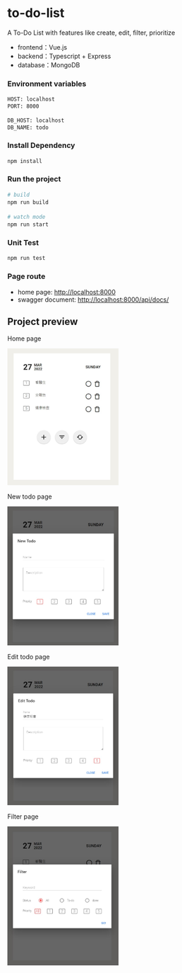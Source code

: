 # to-do-list
A To-Do List with features like create, edit, filter, prioritize
- frontend：Vue.js
- backend：Typescript + Express
- database：MongoDB

### ****Environment variables****
```
HOST: localhost
PORT: 8000

DB_HOST: localhost
DB_NAME: todo
```

### **Install Dependency**

```bash
npm install
```

### Ru**n the project**

```bash
# build
npm run build

# watch mode
npm run start
```

### Unit Test

```bash
npm run test
```

### Page route

- home page: [http://localhost:8000](http://localhost:8000/)
- swagger document: [http://localhost:8000/api/docs/](http://localhost:8000/api/docs/)

## ****Project preview****

Home page

<img alt="home" src="preview\home.jpg" width="50%"/>

New todo page

<img alt="add" src="preview\add.jpg" width="50%"/>

Edit todo page

<img alt="edit" src="preview\edit.jpg" width="50%"/>

Filter page

<img alt="filter" src="preview\filter.jpg" width="50%"/>
